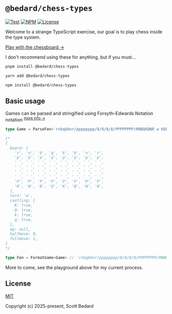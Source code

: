 # `@bedard/chess-types`

[![Test](https://github.com/scottbedard/type-chess/actions/workflows/test.yml/badge.svg)](https://github.com/scottbedard/type-chess/actions/workflows/test.yml)
[![NPM](https://img.shields.io/npm/v/%40bedard%2Fchess-types)](https://www.npmjs.com/package/@bedard/chess-types)
[![License](https://img.shields.io/badge/license-MIT-blue)](https://github.com/scottbedard/chess-types/blob/main/LICENSE)


Welcome to a strange TypeScript exercise, our goal is to play chess inside the type system.

[Play with the chessboard &rarr;](https://www.typescriptlang.org/play/?noErrorTruncation=true#code/PQKhCgAIUgBAjApgEwIYCdnAMYAtEDOBAtAC4CeADoVDLZLqaZQQFzDADmAlqbgK7wAdNgD2AW2AExTJGkw58RMlRrRg4cN3GVR6UpArVIAb0gB9ACLcClADapyAcVTjEAGkiQAChgKIAMUQAO0gAX0gAM3QJSAByBBQMLDxCEiNCOM0OSGx0RFRSREhUSGDEAHdITldEcAzIFzdIAF4fP0CQgB449GD4AEcAa3hg9GBKSanJ4AAOOYX572WV5eAAJQA5ACEARQBpbc31yCr93aGByGJIAAZIAEY4gD5s4Gra+0dIG0gCUm4djsP1CfGKFT0QwInng-AMFUBwLs3CGiDs5EgdlEoiGmJRxT4NiE4ByYmCAOC-FQQIxqGQyG4wU4kAABptEAAPUgAWVEADdECzcvlCozmaUas0+QRDPhchJKIDEOgSRocg12VzeQLWj4HOQuk0PJAANpxRAAJkQABY4p4hA6ALqvVUMfnKwyiP6IYrwUTJeqqSAAYSUBD9yV1VhsX2ctUNtVeQA)

I don't recommend using these for anything, but if you must...

```sh
pnpm install @bedard/chess-types

yarn add @bedard/chess-types

npm install @bedard/chess-types
```

## Basic usage

Games can be parsed and stringified using Forsyth–Edwards Notation notation <sup>[more info &rarr;](https://en.wikipedia.org/wiki/Forsyth%E2%80%93Edwards_Notation)</sup>

```ts
type Game = ParseFen<'rnbqkbnr/pppppppp/8/8/8/8/PPPPPPPP/RNBQKBNR w KQkq - 0 1'>

/*
{
  board: [
    'r', 'n', 'b', 'q', 'k', 'b', 'n', 'r',
    'p', 'p', 'p', 'p', 'p', 'p', 'p', 'p',
    ' ', ' ', ' ', ' ', ' ', ' ', ' ', ' ',
    ' ', ' ', ' ', ' ', ' ', ' ', ' ', ' ',
    ' ', ' ', ' ', ' ', ' ', ' ', ' ', ' ',
    ' ', ' ', ' ', ' ', ' ', ' ', ' ', ' ',
    'P', 'P', 'P', 'P', 'P', 'P', 'P', 'P',
    'R', 'N', 'B', 'Q', 'K', 'B', 'N', 'R',
  ],
  turn: 'w',
  castling: {
    K: true,
    Q: true,
    k: true,
    q: true,
  },
  ep: null,
  halfmove: 0,
  fullmove: 1,
}
*/

type Fen = FormatGame<Game> // 'rnbqkbnr/pppppppp/8/8/8/8/PPPPPPPP/RNBQKBNR w KQkq - 0 1'
```

More to come, see the playground above for my current process.

## License

[MIT](https://github.com/scottbedard/chess-types/blob/main/LICENSE)

Copyright (c) 2025-present, Scott Bedard
